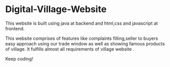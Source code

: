 # Digital-Village-Website
This website is built using java at backend and html,css and javascript at frontend.

This website comprises of features like complaints filling,seller to buyers easy approach using our trade window as well as showing famous products of village. It fulfills almost all requirements of village website .

Keep coding!
